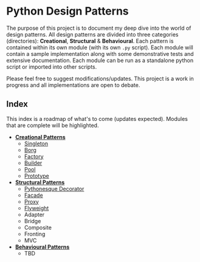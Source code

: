 # Python Design Patterns

The purpose of this project is to document my deep dive into the world of design patterns. All design patterns are divided into three categories (directories): **Creational**, **Structural** & **Behavioural**. Each pattern is contained within its own module (with its own `.py` script). Each module will contain a sample implementation along with some demonstrative tests and extensive documentation. Each module can be run as a standalone python script or imported into other scripts.

Please feel free to suggest modifications/updates. This project is a work in progress and all implementations are open to debate.

## Index

This index is a roadmap of what's to come (updates expected). Modules that are complete will be highlighted.

+ [**Creational Patterns**](https://github.com/prateeksan/python-design-patterns/tree/master/creational)
    + [Singleton](https://github.com/prateeksan/python-design-patterns/tree/master/creational/singleton.py)
    + [Borg](https://github.com/prateeksan/python-design-patterns/tree/master/creational/borg.py)
    + [Factory](https://github.com/prateeksan/python-design-patterns/tree/master/creational/factory.py)
    + [Builder](https://github.com/prateeksan/python-design-patterns/tree/master/creational/builder.py)
    + [Pool](https://github.com/prateeksan/python-design-patterns/tree/master/creational/pool.py)
    + [Prototype](https://github.com/prateeksan/python-design-patterns/tree/master/creational/prototype.py)
+ [**Structural Patterns**](https://github.com/prateeksan/python-design-patterns/tree/master/structural)
    + [Pythonesque Decorator](https://github.com/prateeksan/python-design-patterns/tree/master/structural/pythonesque_decorator.py)
    + [Facade](https://github.com/prateeksan/python-design-patterns/tree/master/structural/facade.py)
    + [Proxy](https://github.com/prateeksan/python-design-patterns/tree/master/structural/proxy.py)
    + [Flyweight](https://github.com/prateeksan/python-design-patterns/tree/master/structural/flyweight.py)
    + Adapter
    + Bridge
    + Composite
    + Fronting
    + MVC
+ [**Behavioural Patterns**](https://github.com/prateeksan/python-design-patterns/tree/master/behavioural)
    + TBD